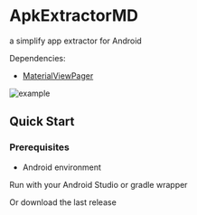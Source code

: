 # ApkExtractorMD
a simplify app extractor for Android

Dependencies: 
* [MaterialViewPager](https://github.com/florent37/MaterialViewPager)

![example](https://github.com/zjkhiyori/ApkExtractorMD/blob/master/example/example.gif)

## Quick Start
### Prerequisites
* Android environment

Run with your Android Studio or gradle wrapper

Or download the last release